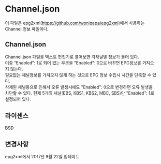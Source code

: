 # Channel.json
이 파일은 epg2xml(https://github.com/wonipapa/epg2xml)에서 사용하는 Channel 정보 파일이다.

## Channel.json
Channel.json 파일을 텍스트 편집기로 열어보면 각채널별 정보가 들어 있다.  
이중 "Enabled": 1로 되어 있는 부분을 "Enabled": 0으로 바꾸면 EPG정보를 가져오지 않는다.  
필요없는 채널정보를 가져오지 않게 하는 것으로 EPG 정보 수집시 시간을 단축할 수 있다.  
삭제된 채널등으로 인해서 오류 발생시에도 "Enabled": 0으로 변경하면 오류 발생을 차단할 수 있다. 
현재 5개의 채널(EBS, KBS1, KBS2, MBC, SBS)만 "Enabled": 1로 설정되어 있다.
## 라이센스
BSD

## 변경사항
epg2xml에서 2017년 8월 22일 업데이트
